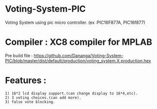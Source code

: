 # Voting-System-PIC
Voting System using pic micro controller. (ex  :PIC16F877A, PIC16f877)

# Compiler : XC8 compiler for MPLAB
Pre build file : https://github.com/Dananga/Voting-System-PIC/blob/master/dist/default/production/voting_system.X.production.hex

# Features :
    1) 16*2 lcd display support.(can change display to 16*4,etc).
    2) 3 voting choices.(can add more).
    3) false vote blocking.
